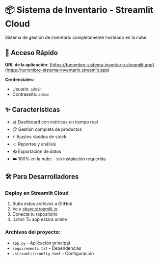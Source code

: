 # 📦 Sistema de Inventario - Streamlit Cloud

Sistema de gestión de inventario completamente hosteado en la nube.

## 🚀 Acceso Rápido

**URL de la aplicación:** [https://tunombre-sistema-inventario.streamlit.app](https://tunombre-sistema-inventario.streamlit.app)

**Credenciales:**
- Usuario: `admin`
- Contraseña: `admin`

## ✨ Características

- 📊 Dashboard con métricas en tiempo real
- 📋 Gestión completa de productos
- ⚡ Ajustes rápidos de stock
- 📈 Reportes y análisis
- 📤 Exportación de datos
- ☁️ 100% en la nube - sin instalación requerida

## 🛠 Para Desarrolladores

### Deploy en Streamlit Cloud

1. Sube estos archivos a GitHub
2. Ve a [share.streamlit.io](https://share.streamlit.io)
3. Conecta tu repositorio
4. ¡Listo! Tu app estará online

### Archivos del proyecto:
- `app.py` - Aplicación principal
- `requirements.txt` - Dependencias
- `.streamlit/config.toml` - Configuración